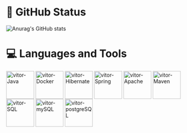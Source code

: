 # 🎈 GitHub Status

![Anurag's GitHub stats](https://github-readme-stats.vercel.app/api?username=vitorbonato19&show_icons=true&theme=dark)

# 💻 Languages and Tools

<div>
  <img align="center" alt="vitor-Java" height="75" width="75" src="https://cdn.jsdelivr.net/gh/devicons/devicon@latest/icons/java/java-original-wordmark.svg"/>
  <img align="center" alt="vitor-Docker" height="75" width="75" src="https://cdn.jsdelivr.net/gh/devicons/devicon@latest/icons/docker/docker-original-wordmark.svg" />
  <img align="center" alt="vitor-Hibernate" height="75" width="75"src="https://cdn.jsdelivr.net/gh/devicons/devicon@latest/icons/hibernate/hibernate-original-wordmark.svg" />
 <img align="center" alt="vitor-Spring" height="75" width="75" src="https://cdn.jsdelivr.net/gh/devicons/devicon@latest/icons/spring/spring-original.svg" />
 <img align="center" alt="vitor-Apache" height="75" width="75" src="https://cdn.jsdelivr.net/gh/devicons/devicon@latest/icons/apache/apache-original.svg" />
 <img align="center" alt="vitor-Maven" height="75" width="75" src="https://cdn.jsdelivr.net/gh/devicons/devicon@latest/icons/maven/maven-original.svg" /> 
 <img align="center" alt="vitor-SQL" height="75" width="75" src="https://cdn.jsdelivr.net/gh/devicons/devicon@latest/icons/sqldeveloper/sqldeveloper-original.svg" /> 
<img align="center" alt="vitor-mySQL" height="75" width="75" src="https://cdn.jsdelivr.net/gh/devicons/devicon@latest/icons/mysql/mysql-original.svg" />
<img align="center" alt="vitor-postgreSQL" height="75" width="75" src="https://cdn.jsdelivr.net/gh/devicons/devicon@latest/icons/postgresql/postgresql-original-wordmark.svg" />
</div>
